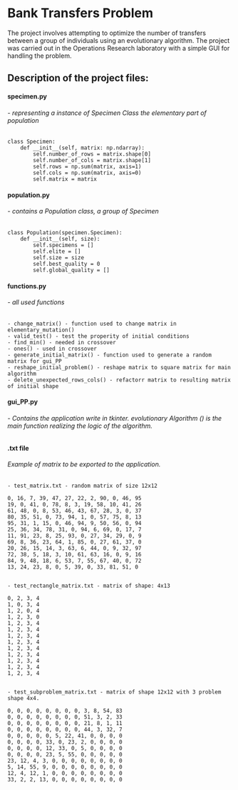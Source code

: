 # Bank Transfers Problem

The project involves attempting to optimize the number of transfers between a group of individuals using an evolutionary algorithm. The project was carried out in the Operations Research laboratory with a simple GUI for handling the problem.

## Description of the project files:
#### specimen.py 
###### - representing a instance of Specimen Class the elementary part of population
```
class Specimen:
    def __init__(self, matrix: np.ndarray):
        self.number_of_rows = matrix.shape[0]
        self.number_of_cols = matrix.shape[1]
        self.rows = np.sum(matrix, axis=1)
        self.cols = np.sum(matrix, axis=0)
        self.matrix = matrix
```
#### population.py
###### - contains a Population class, a group of Specimen
```
class Population(specimen.Specimen):
    def __init__(self, size):
        self.specimens = []
        self.elite = []
        self.size = size
        self.best_quality = 0
        self.global_quality = []
```
#### functions.py 
###### - all used functions
```
- change_matrix() - function used to change matrix in elementary_mutation()
- valid_test() - test the properity of initial conditions 
- find_min() - needed in crossover
- ones() - used in crossover
- generate_initial_matrix() - function used to generate a random matrix for gui_PP
- reshape_initial_problem() - reshape matrix to square matrix for main algorithm
- delete_unexpected_rows_cols() - refactorr matrix to resulting matrix of initial shape
```
#### gui_PP.py
###### - Contains the application write in tkinter. evolutionary Algorithm () is the main function realizing the logic of the algorithm.
#### .txt file
###### Example of matrix to be exported to the application.
```
- test_matrix.txt - random matrix of size 12x12

0, 16, 7, 39, 47, 27, 22, 2, 90, 0, 46, 95
19, 0, 41, 0, 78, 8, 3, 19, 58, 10, 41, 26
61, 48, 0, 8, 53, 46, 43, 67, 28, 3, 0, 37
80, 35, 51, 0, 73, 94, 1, 0, 57, 75, 8, 13
95, 31, 1, 15, 0, 46, 94, 9, 50, 56, 0, 94
25, 36, 34, 78, 31, 0, 94, 6, 69, 0, 17, 7
11, 91, 23, 8, 25, 93, 0, 27, 34, 29, 0, 9
69, 8, 36, 23, 64, 1, 85, 0, 27, 61, 37, 0
20, 26, 15, 14, 3, 63, 6, 44, 0, 9, 32, 97
72, 38, 5, 18, 3, 10, 61, 63, 16, 0, 9, 16
84, 9, 48, 18, 6, 53, 7, 55, 67, 40, 0, 72
13, 24, 23, 8, 0, 5, 39, 0, 33, 81, 51, 0


- test_rectangle_matrix.txt - matrix of shape: 4x13

0, 2, 3, 4
1, 0, 3, 4
1, 2, 0, 4
1, 2, 3, 0
1, 2, 3, 4
1, 2, 3, 4
1, 2, 3, 4
1, 2, 3, 4
1, 2, 3, 4
1, 2, 3, 4
1, 2, 3, 4
1, 2, 3, 4
1, 2, 3, 4


- test_subproblem_matrix.txt - matrix of shape 12x12 with 3 problem shape 4x4.

0, 0, 0, 0, 0, 0, 0, 0, 3, 8, 54, 83
0, 0, 0, 0, 0, 0, 0, 0, 51, 3, 2, 33
0, 0, 0, 0, 0, 0, 0, 0, 21, 8, 1, 11
0, 0, 0, 0, 0, 0, 0, 0, 44, 3, 32, 7
0, 0, 0, 0, 0, 5, 22, 41, 0, 0, 0, 0
0, 0, 0, 0, 33, 0, 23, 2, 0, 0, 0, 0
0, 0, 0, 0, 12, 33, 0, 5, 0, 0, 0, 0
0, 0, 0, 0, 23, 5, 55, 0, 0, 0, 0, 0
23, 12, 4, 3, 0, 0, 0, 0, 0, 0, 0, 0
5, 14, 55, 9, 0, 0, 0, 0, 0, 0, 0, 0
12, 4, 12, 1, 0, 0, 0, 0, 0, 0, 0, 0
33, 2, 2, 13, 0, 0, 0, 0, 0, 0, 0, 0
```
